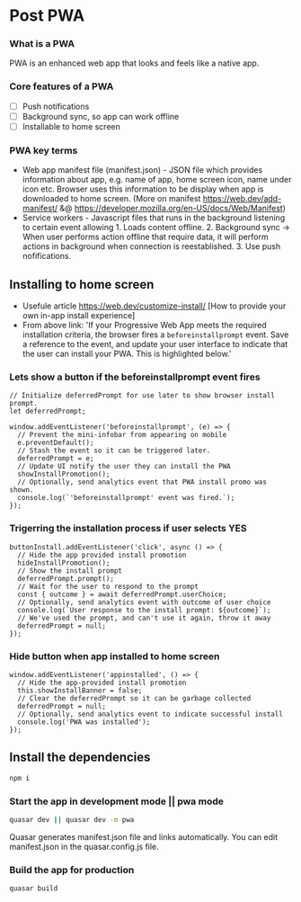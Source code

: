 # Post PWA

### What is a PWA
PWA is an enhanced web app that looks and feels like a native app.

### Core features of a PWA
- [ ] Push notifications
- [ ] Background sync, so app can work offline
- [ ] Installable to home screen

### PWA key terms
- Web app manifest file (manifest.json) - JSON file which provides information about app, e.g. name of app, home screen icon, name under icon etc. Browser uses this information to be display when app is downloaded to home screen. (More on manifest https://web.dev/add-manifest/ &@ https://developer.mozilla.org/en-US/docs/Web/Manifest)
- Service workers - Javascript files that runs in the background listening to certain event allowing 1. Loads content offline. 2. Background sync -> When user performs action offline that require data, it will perform actions in background when connection is reestablished. 3. Use push nofifications.


## Installing to home screen
- Usefule article https://web.dev/customize-install/ [How to provide your own in-app install experience]
- From above link: 'If your Progressive Web App meets the required installation criteria, the browser fires a ```beforeinstallprompt``` event. Save a reference to the event, and update your user interface to indicate that the user can install your PWA. This is highlighted below.'

### Lets show a button if the beforeinstallprompt event fires

```
// Initialize deferredPrompt for use later to show browser install prompt.
let deferredPrompt;

window.addEventListener('beforeinstallprompt', (e) => {
  // Prevent the mini-infobar from appearing on mobile
  e.preventDefault();
  // Stash the event so it can be triggered later.
  deferredPrompt = e;
  // Update UI notify the user they can install the PWA
  showInstallPromotion();
  // Optionally, send analytics event that PWA install promo was shown.
  console.log(`'beforeinstallprompt' event was fired.`);
});
```

### Trigerring the installation process if user selects YES

```
buttonInstall.addEventListener('click', async () => {
  // Hide the app provided install promotion
  hideInstallPromotion();
  // Show the install prompt
  deferredPrompt.prompt();
  // Wait for the user to respond to the prompt
  const { outcome } = await deferredPrompt.userChoice;
  // Optionally, send analytics event with outcome of user choice
  console.log(`User response to the install prompt: ${outcome}`);
  // We've used the prompt, and can't use it again, throw it away
  deferredPrompt = null;
});
```

### Hide button when app installed to home screen

```
window.addEventListener('appinstalled', () => {
  // Hide the app-provided install promotion
  this.showInstallBanner = false;
  // Clear the deferredPrompt so it can be garbage collected
  deferredPrompt = null;
  // Optionally, send analytics event to indicate successful install
  console.log('PWA was installed');
});
```

## Install the dependencies
```bash
npm i
```

### Start the app in development mode || pwa mode
```bash
quasar dev || quasar dev -m pwa
```

Quasar generates manifest.json file and links automatically. You can edit manifest.json in the quasar.config.js file.

### Build the app for production
```bash
quasar build
```
